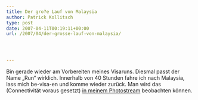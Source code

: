 ```yaml
---
title: Der gro?e Lauf von Malaysia
author: Patrick Kollitsch
type: post
date: 2007-04-11T00:19:11+00:00
url: /2007/04/der-grosse-lauf-von-malaysia/




---
```

Bin gerade wieder am Vorbereiten meines Visaruns. Diesmal passt der Name &#8222;Run&#8220; wirklich. Innerhalb von 40 Stunden fahre ich nach Malaysia, lass mich be-visa-en und komme wieder zur&uuml;ck. Man wird das (Connectivit&auml;t voraus gesetzt) [in meinem Photostream][1] beobachten k&ouml;nnen.

 [1]: http://flickr.com/photos/schreibblogade